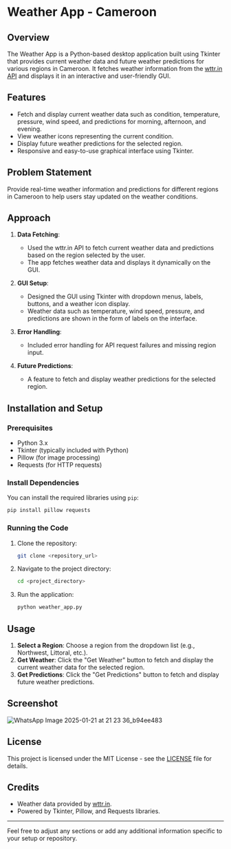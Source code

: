 

# Weather App - Cameroon

## Overview
The Weather App is a Python-based desktop application built using Tkinter that provides current weather data and future weather predictions for various regions in Cameroon. It fetches weather information from the [wttr.in API](https://wttr.in) and displays it in an interactive and user-friendly GUI.

## Features
- Fetch and display current weather data such as condition, temperature, pressure, wind speed, and predictions for morning, afternoon, and evening.
- View weather icons representing the current condition.
- Display future weather predictions for the selected region.
- Responsive and easy-to-use graphical interface using Tkinter.

## Problem Statement
Provide real-time weather information and predictions for different regions in Cameroon to help users stay updated on the weather conditions.

## Approach

1. **Data Fetching**: 
   - Used the wttr.in API to fetch current weather data and predictions based on the region selected by the user.
   - The app fetches weather data and displays it dynamically on the GUI.

2. **GUI Setup**:
   - Designed the GUI using Tkinter with dropdown menus, labels, buttons, and a weather icon display.
   - Weather data such as temperature, wind speed, pressure, and predictions are shown in the form of labels on the interface.

3. **Error Handling**:
   - Included error handling for API request failures and missing region input.

4. **Future Predictions**:
   - A feature to fetch and display weather predictions for the selected region.

## Installation and Setup

### Prerequisites
- Python 3.x
- Tkinter (typically included with Python)
- Pillow (for image processing)
- Requests (for HTTP requests)

### Install Dependencies

You can install the required libraries using `pip`:

```bash
pip install pillow requests
```

### Running the Code
1. Clone the repository:
   ```bash
   git clone <repository_url>
   ```
2. Navigate to the project directory:
   ```bash
   cd <project_directory>
   ```
3. Run the application:
   ```bash
   python weather_app.py
   ```

## Usage
1. **Select a Region**: Choose a region from the dropdown list (e.g., Northwest, Littoral, etc.).
2. **Get Weather**: Click the "Get Weather" button to fetch and display the current weather data for the selected region.
3. **Get Predictions**: Click the "Get Predictions" button to fetch and display future weather predictions.

## Screenshot
![WhatsApp Image 2025-01-21 at 21 23 36_b94ee483](https://github.com/user-attachments/assets/d2232e9f-2413-485f-8fbc-c9a0df8d3618)


## License
This project is licensed under the MIT License - see the [LICENSE](LICENSE) file for details.

## Credits
- Weather data provided by [wttr.in](https://wttr.in).
- Powered by Tkinter, Pillow, and Requests libraries.

---

Feel free to adjust any sections or add any additional information specific to your setup or repository.
